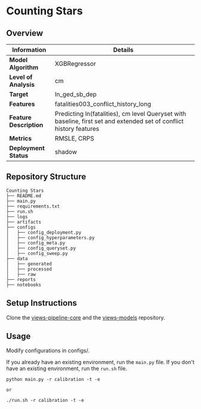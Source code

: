 # Counting Stars 
## Overview


| Information         | Details                        |
|---------------------|--------------------------------|
| **Model Algorithm** | XGBRegressor                  |
| **Level of Analysis** | cm            |
| **Target**         | ln_ged_sb_dep |
| **Features**       |  fatalities003_conflict_history_long   |
| **Feature Description**       |  Predicting ln(fatalities), cm level Queryset with baseline, first set and extended set of conflict history features    |
| **Metrics**       |  RMSLE, CRPS    |
| **Deployment Status**       |  shadow    |

## Repository Structure

```
Counting Stars
├── README.md
├── main.py
├── requirements.txt
├── run.sh
├── logs
├── artifacts
├── configs
│   ├── config_deployment.py
│   ├── config_hyperparameters.py
│   ├── config_meta.py
│   ├── config_queryset.py
│   ├── config_sweep.py
├── data
│   ├── generated
│   ├── processed
│   ├── raw
├── reports
├── notebooks
```

## Setup Instructions

Clone the [views-pipeline-core](https://github.com/views-platform/views-pipeline-core) and the [views-models](https://github.com/views-platform/views-models) repository.


## Usage
Modify configurations in configs/.

If you already have an existing environment, run the `main.py` file. If you don't have an existing environment, run the `run.sh` file. 

```
python main.py -r calibration -t -e

or

./run.sh -r calibration -t -e
```


